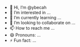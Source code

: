 - 👋 Hi, I’m @ybecah
- 👀 I’m interested in ...
- 🌱 I’m currently learning ...
- 💞️ I’m looking to collaborate on ...
- 📫 How to reach me ...
- 😄 Pronouns: ...
- ⚡ Fun fact: ...

<!---
ybecah/ybecah is a ✨ special ✨ repository because its `README.md` (this file) appears on your GitHub profile.
You can click the Preview link to take a look at your changes.
--->

